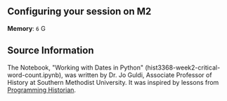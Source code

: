 ## Configuring your session on M2

<!-- Your session's settings should look like the following image: 

<!-- ![placeholdertext]()

<!-- __Additional environments to load__: `environment`

<!-- __Custom module paths__: `module use $HOME/digital-history/text_mining_with_python`-->

__Memory__: `6` G

## Source Information

The Notebook, "Working with Dates in Python" (hist3368-week2-critical-word-count.ipynb), was written by Dr. Jo Guldi, Associate Professor of History at Southern Methodist University. It was inspired by lessons from [Programming Historian](https://programminghistorian.org/).

